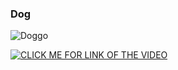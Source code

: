 
### Dog

![Doggo](https://hips.hearstapps.com/hmg-prod.s3.amazonaws.com/images/dog-puppy-on-garden-royalty-free-image-1586966191.jpg?crop=1.00xw:0.669xh;0,0.190xh&resize=1200:*)

[![CLICK ME FOR LINK OF THE VIDEO](http://img.youtube.com/vi/https://youtu.be/Vx7YkKpt-J4/0.jpg)](https://youtu.be/Vx7YkKpt-J4)

```python

